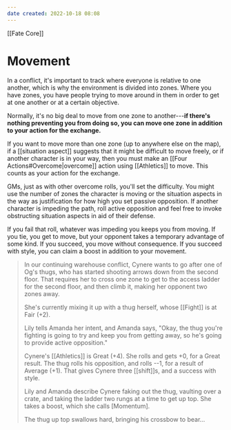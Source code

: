 ```yaml
---
date created: 2022-10-18 08:08
---
```


[[Fate Core]]

# Movement

In a conflict, it's important to track where everyone is relative to one another, which is why the environment is divided into zones. Where you have zones, you have people trying to move around in them in order to get at one another or at a certain objective.

Normally, it's no big deal to move from one zone to another---**if there's nothing preventing you from doing so, you can move one zone in addition to your action for the exchange.**

If you want to move more than one zone (up to anywhere else on the map), if a [[situation aspect]] suggests that it might be difficult to move freely, or if another character is in your way, then you must make an [[Four Actions#Overcome|overcome]] action using [[Athletics]] to move.  This counts as your action for the exchange.

GMs, just as with other overcome rolls, you'll set the difficulty. You might use the number of zones the character is moving or the situation aspects in the way as justification for how high you set passive opposition. If another character is impeding the path, roll active opposition and feel free to invoke obstructing situation aspects in aid of their defense.

If you fail that roll, whatever was impeding you keeps you from moving.  If you tie, you get to move, but your opponent takes a temporary advantage of some kind. If you succeed, you move without consequence. If you succeed with style, you can claim a boost in addition to your movement.

> In our continuing warehouse conflict, Cynere wants to go after one of Og's thugs, who has started shooting arrows down from the second floor. That requires her to cross one zone to get to the access ladder for the second floor, and then climb it, making her opponent two zones away.
>
> She's currently mixing it up with a thug herself, whose [[Fight]] is at Fair (+2).
>
> Lily tells Amanda her intent, and Amanda says, "Okay, the thug you're fighting is going to try and keep you from getting away, so he's going to provide active opposition."
>
> Cynere's [[Athletics]] is Great (+4). She rolls and gets +0, for a Great result. The thug rolls his opposition, and rolls --1, for a result of Average (+1). That gives Cynere three [[shift]]s, and a success with style.
>
> Lily and Amanda describe Cynere faking out the thug, vaulting over a crate, and taking the ladder two rungs at a time to get up top. She takes a boost, which she calls [Momentum].
>
> The thug up top swallows hard, bringing his crossbow to bear...

